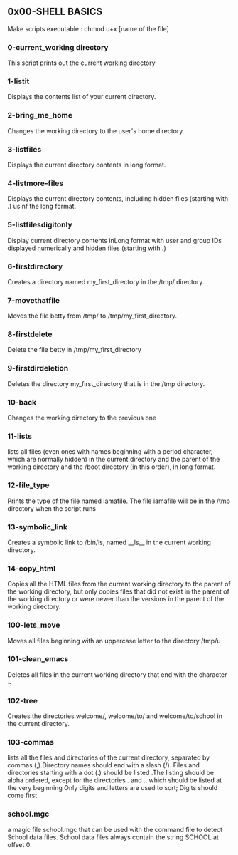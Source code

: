 ## 0x00-SHELL BASICS

Make scripts executable : chmod u+x [name of the file]

<h3>0-current_working directory</h3>
This script prints out the current working directory

<h3> 1-listit </h3>
Displays the contents list of your current directory.

<h3>2-bring_me_home </h3>
Changes the working directory to the user's home directory.

<h3>3-listfiles</h3>
Displays the current directory contents in long format.

<h3>4-listmore-files </h3>
Displays the current directory contents, including hidden files (starting with .) usinf the long format.


<h3>5-listfilesdigitonly </h3>
Display current directory contents inLong format with user and group IDs displayed numerically and hidden files (starting with .)

<h3>6-firstdirectory</h3>
Creates a directory named my_first_directory in the /tmp/ directory.
 
<h3>7-movethatfile</h3>
Moves the file betty from /tmp/ to /tmp/my_first_directory.

<h3>8-firstdelete</h3>
Delete the file betty in /tmp/my_first_directory

<h3>9-firstdirdeletion</h3>
Deletes the directory my_first_directory that is in the /tmp directory.

<h3>10-back</h3>
Changes the working directory to the previous one

<h3>11-lists</h3>
lists all files (even ones with names beginning with a period character, which are normally hidden) in the current directory and the parent of the working directory and the /boot directory (in this order), in long format.

<h3>12-file_type</h3>
Prints the type of the file named iamafile. The file iamafile will be in the /tmp directory when the script runs

<h3>13-symbolic_link</h3>
Creates a symbolic link to /bin/ls, named __ls__ in the current working directory.

<h3>14-copy_html</h3>
Copies all the HTML files from the current working directory to the parent of the working directory, but only copies files that did not exist in the parent of the working directory or were newer than the versions in the parent of the working directory.

<h3>100-lets_move</h3>
Moves all files beginning with an uppercase letter to the directory /tmp/u

<h3>101-clean_emacs</h3>
Deletes all files in the current working directory that end with the character ~

<h3>102-tree</h3>
Creates the directories welcome/, welcome/to/ and welcome/to/school in the current directory.

<h3>103-commas</h3>
lists all the files and directories of the current directory, separated by commas (,).Directory names should end with a slash (/). Files and directories starting with a dot (.) should be listed .The listing should be alpha ordered, except for the directories . and .. which should be listed at the very beginning
Only digits and letters are used to sort; Digits should come first
<h3>school.mgc</h3>
a magic file school.mgc that can be used with the command file to detect School data files. School data files always contain the string SCHOOL at offset 0.

